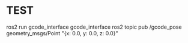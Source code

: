 

# TEST

ros2 run gcode_interface gcode_interface
ros2 topic pub /gcode_pose geometry_msgs/Point  "{x: 0.0, y: 0.0, z: 0.0}"
